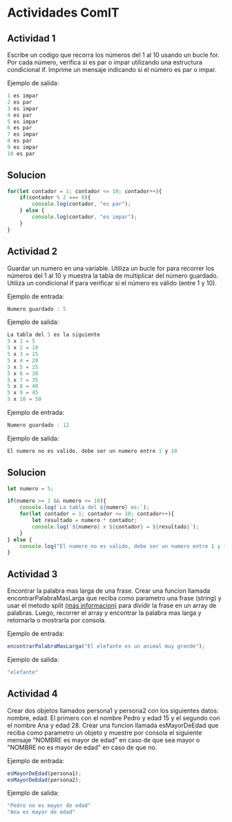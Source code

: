 # Actividades ComIT

## Actividad 1

Escribe un codigo que recorra los números del 1 al 10 usando un bucle for. Por cada número, verifica si es par o impar utilizando una estructura condicional if. Imprime un mensaje indicando si el número es par o impar.

Ejemplo de salida:
```javascript
1 es impar
2 es par
3 es impar
4 es par
5 es impar
6 es par
7 es impar
8 es par
9 es impar
10 es par
```

## Solucion
```javascript
for(let contador = 1; contador <= 10; contador++){
    if(contador % 2 === 0){
        console.log(contador, "es par");
    } else {
        console.log(contador, "es impar");
    }
}
```

## Actividad 2

Guardar un numero en una variable. Utiliza un bucle for para recorrer los números del 1 al 10 y muestra la tabla de multiplicar del número guardado. Utiliza un condicional if para verificar si el número es válido (entre 1 y 10).

Ejemplo de entrada:

```javascript
Numero guardado : 5
```
Ejemplo de salida:
```javascript
La tabla del 5 es la siguiente
5 x 1 = 5
5 x 2 = 10
5 x 3 = 15
5 x 4 = 20
5 x 5 = 25
5 x 6 = 30
5 x 7 = 35
5 x 8 = 40
5 x 9 = 45
5 x 10 = 50
```

Ejemplo de entrada:

```javascript
Numero guardado : 12
```
Ejemplo de salida:
```javascript
El numero no es valido, debe ser un numero entre 1 y 10
```
## Solucion
```javascript
let numero = 5;

if(numero >= 1 && numero <= 10){
    console.log(`La tabla del ${numero} es:`);
    for(let contador = 1; contador <= 10; contador++){
        let resultado = numero * contador;
        console.log(`${numero} x ${contador} = ${resultado}`);
    }
} else {
    console.log("El numero no es valido, debe ser un numero entre 1 y 10");
}
```

## Actividad 3

Encontrar la palabra mas larga de una frase.
Crear una funcion llamada encontrarPalabraMasLarga que reciba como parametro una frase (string) y usar el metodo split [(más informacion)](https://www.w3schools.com/jsref/jsref_split.asp#) para dividir la frase en un array de palabras. Luego, recorrer el array y encontrar la palabra mas larga y retornarla o mostrarla por consola.

Ejemplo de entrada:

```javascript
encontrarPalabraMasLarga("El elefante es un animal muy grande");
```
Ejemplo de salida:
```javascript
"elefante"
```

## Actividad 4

Crear dos objetos llamados persona1 y persona2 con los siguientes datos: nombre, edad.
El primero con el nombre Pedro y edad 15 y el segundo con el nombre Ana y edad 28.
Crear una funcion llamada esMayorDeEdad que reciba como parametro un objeto y muestre por consola el siguiente mensaje "NOMBRE es mayor de edad" en caso de que sea mayor o "NOMBRE no es mayor de edad" en caso de que no.

Ejemplo de entrada:
```javascript
esMayorDeEdad(persona1);
esMayorDeEdad(persona2);
```
Ejemplo de salida:
```javascript
"Pedro no es mayor de edad"
"Ana es mayor de edad"
```
